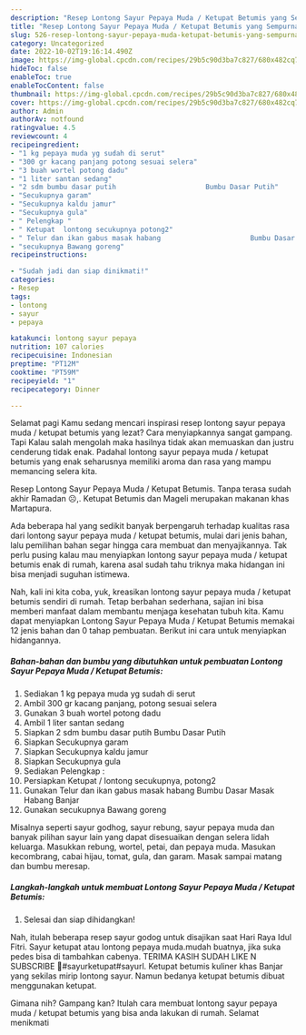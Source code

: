 ```yaml
---
description: "Resep Lontong Sayur Pepaya Muda / Ketupat Betumis yang Sempurna, Buat Buka Puasa}"
title: "Resep Lontong Sayur Pepaya Muda / Ketupat Betumis yang Sempurna, Buat Buka Puasa}"
slug: 526-resep-lontong-sayur-pepaya-muda-ketupat-betumis-yang-sempurna-buat-buka-puasa
category: Uncategorized
date: 2022-10-02T19:16:14.490Z
image: https://img-global.cpcdn.com/recipes/29b5c90d3ba7c827/680x482cq70/lontong-sayur-pepaya-muda-ketupat-betumis-foto-resep-utama.jpg
hideToc: false
enableToc: true
enableTocContent: false
thumbnail: https://img-global.cpcdn.com/recipes/29b5c90d3ba7c827/680x482cq70/lontong-sayur-pepaya-muda-ketupat-betumis-foto-resep-utama.jpg
cover: https://img-global.cpcdn.com/recipes/29b5c90d3ba7c827/680x482cq70/lontong-sayur-pepaya-muda-ketupat-betumis-foto-resep-utama.jpg
author: Admin
authorAv: notfound
ratingvalue: 4.5
reviewcount: 4
recipeingredient:
- "1 kg pepaya muda yg sudah di serut"
- "300 gr kacang panjang potong sesuai selera"
- "3 buah wortel potong dadu"
- "1 liter santan sedang"
- "2 sdm bumbu dasar putih                      Bumbu Dasar Putih"
- "Secukupnya garam"
- "Secukupnya kaldu jamur"
- "Secukupnya gula"
- " Pelengkap "
- " Ketupat  lontong secukupnya potong2"
- " Telur dan ikan gabus masak habang                      Bumbu Dasar Masak Habang Banjar"
- "secukupnya Bawang goreng"
recipeinstructions:

- "Sudah jadi dan siap dinikmati!"
categories:
- Resep
tags:
- lontong
- sayur
- pepaya

katakunci: lontong sayur pepaya 
nutrition: 107 calories
recipecuisine: Indonesian
preptime: "PT12M"
cooktime: "PT59M"
recipeyield: "1"
recipecategory: Dinner

---
```



Selamat pagi Kamu sedang mencari inspirasi resep lontong sayur pepaya muda / ketupat betumis yang lezat? Cara menyiapkannya sangat gampang. Tapi Kalau salah mengolah maka hasilnya tidak akan memuaskan dan justru cenderung tidak enak. Padahal lontong sayur pepaya muda / ketupat betumis yang enak seharusnya memiliki aroma dan rasa yang mampu memancing selera kita.


Resep Lontong Sayur Pepaya Muda / Ketupat Betumis. Tanpa terasa sudah akhir Ramadan ☹️,. Ketupat Betumis dan Mageli merupakan makanan khas Martapura.

Ada beberapa hal yang sedikit banyak berpengaruh terhadap kualitas rasa dari lontong sayur pepaya muda / ketupat betumis, mulai dari jenis bahan, lalu pemilihan bahan segar hingga cara membuat dan menyajikannya. Tak perlu pusing kalau mau menyiapkan lontong sayur pepaya muda / ketupat betumis enak di rumah, karena asal sudah tahu triknya maka hidangan ini bisa menjadi suguhan istimewa.


Nah, kali ini kita coba, yuk, kreasikan lontong sayur pepaya muda / ketupat betumis sendiri di rumah. Tetap berbahan sederhana, sajian ini bisa memberi manfaat dalam membantu menjaga kesehatan tubuh kita. Kamu dapat menyiapkan Lontong Sayur Pepaya Muda / Ketupat Betumis memakai 12 jenis bahan dan 0 tahap pembuatan. Berikut ini cara untuk menyiapkan hidangannya.

<!--inarticleads1-->

##### Bahan-bahan dan bumbu yang dibutuhkan untuk pembuatan Lontong Sayur Pepaya Muda / Ketupat Betumis:

1. Sediakan 1 kg pepaya muda yg sudah di serut
1. Ambil 300 gr kacang panjang, potong sesuai selera
1. Gunakan 3 buah wortel potong dadu
1. Ambil 1 liter santan sedang
1. Siapkan 2 sdm bumbu dasar putih                      Bumbu Dasar Putih
1. Siapkan Secukupnya garam
1. Siapkan Secukupnya kaldu jamur
1. Siapkan Secukupnya gula
1. Sediakan  Pelengkap :
1. Persiapkan  Ketupat / lontong secukupnya, potong2
1. Gunakan  Telur dan ikan gabus masak habang                      Bumbu Dasar Masak Habang Banjar
1. Gunakan secukupnya Bawang goreng


Misalnya seperti sayur godhog, sayur rebung, sayur pepaya muda dan banyak pilihan sayur lain yang dapat disesuaikan dengan selera lidah keluarga. Masukkan rebung, wortel, petai, dan pepaya muda. Masukan kecombrang, cabai hijau, tomat, gula, dan garam. Masak sampai matang dan bumbu meresap. 

<!--inarticleads2-->

##### Langkah-langkah untuk membuat Lontong Sayur Pepaya Muda / Ketupat Betumis:


1. Selesai dan siap dihidangkan!

Nah, itulah beberapa resep sayur godog untuk disajikan saat Hari Raya Idul Fitri. Sayur ketupat atau lontong pepaya muda.mudah buatnya, jika suka pedes bisa di tambahkan cabenya. TERIMA KASIH SUDAH LIKE N SUBSCRIBE 🙏#sayurketupat#sayurl. Ketupat betumis kuliner khas Banjar yang sekilas mirip lontong sayur. Namun bedanya ketupat betumis dibuat menggunakan ketupat. 

Gimana nih? Gampang kan? Itulah cara membuat lontong sayur pepaya muda / ketupat betumis yang bisa anda lakukan di rumah. Selamat menikmati
